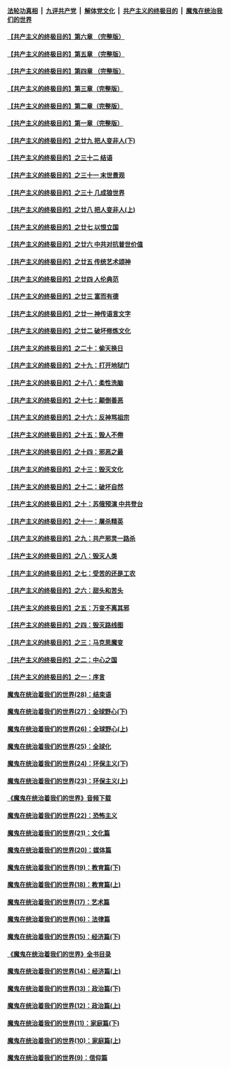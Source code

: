 ####  [法轮功真相](../../../../basic/blob/master/README.md?t=06211202) &nbsp;|&nbsp; [九评共产党](../../../../9ping.md/blob/master/README.md?t=06211202) &nbsp;|&nbsp; [解体党文化](../../../../jtdwh.md/blob/master/README.md?t=06211202)  &nbsp;|&nbsp; [共产主义的终极目的](../../../../gczydzjmd.md/blob/master/README.md?t=06211202) &nbsp;|&nbsp; [魔鬼在统治我们的世界](../../../../mgztzwmdsj.md/blob/master/README.md?t=06211202) 

#### [【共产主义的终极目的】第六章 （完整版）](../pages/nsc422/n11428913.md?t=06211202) 

#### [【共产主义的终极目的】第五章 （完整版）](../pages/nsc422/n11428912.md?t=06211202) 

#### [【共产主义的终极目的】第四章 （完整版）](../pages/nsc422/n11428907.md?t=06211202) 

#### [【共产主义的终极目的】第三章（完整版）](../pages/nsc422/n11428848.md?t=06211202) 

#### [【共产主义的终极目的】第二章（完整版）](../pages/nsc422/n11428831.md?t=06211202) 

#### [【共产主义的终极目的】第一章（完整版）](../pages/nsc422/n11417651.md?t=06211202) 

#### [【共产主义的终极目的】之廿九 把人变非人(下)](../pages/nsc422/n11344140.md?t=06211202) 

#### [【共产主义的终极目的】之三十二 结语](../pages/nsc422/n11360535.md?t=06211202) 

#### [【共产主义的终极目的】之三十一 末世景观](../pages/nsc422/n11351129.md?t=06211202) 

#### [【共产主义的终极目的】之三十 几成狼世界](../pages/nsc422/n11348280.md?t=06211202) 

#### [【共产主义的终极目的】之廿八 把人变非人(上)](../pages/nsc422/n11340492.md?t=06211202) 

#### [【共产主义的终极目的】之廿七 以恨立国](../pages/nsc422/n11336944.md?t=06211202) 

#### [【共产主义的终极目的】之廿六 中共对抗普世价值](../pages/nsc422/n11324785.md?t=06211202) 

#### [【共产主义的终极目的】之廿五 传统艺术颂神](../pages/nsc422/n11296396.md?t=06211202) 

#### [【共产主义的终极目的】之廿四 人伦典范](../pages/nsc422/n11296397.md?t=06211202) 

#### [【共产主义的终极目的】之廿三 富而有德](../pages/nsc422/n11283598.md?t=06211202) 

#### [【共产主义的终极目的】之廿一 神传语言文字](../pages/nsc422/n11263265.md?t=06211202) 

#### [【共产主义的终极目的】之廿二 破坏修炼文化](../pages/nsc422/n11245728.md?t=06211202) 

#### [【共产主义的终极目的】之二十：偷天换日](../pages/nsc422/n11238846.md?t=06211202) 

#### [【共产主义的终极目的】之十九：打开地狱门](../pages/nsc422/n11206376.md?t=06211202) 

#### [【共产主义的终极目的】之十八：柔性洗脑](../pages/nsc422/n11199994.md?t=06211202) 

#### [【共产主义的终极目的】之十七：颠倒善恶](../pages/nsc422/n11179782.md?t=06211202) 

#### [【共产主义的终极目的】之十六：反神骂祖宗](../pages/nsc422/n11166798.md?t=06211202) 

#### [【共产主义的终极目的】之十五：毁人不倦](../pages/nsc422/n11166792.md?t=06211202) 

#### [【共产主义的终极目的】之十四：邪恶之最](../pages/nsc422/n11150249.md?t=06211202) 

#### [【共产主义的终极目的】之十三：毁灭文化](../pages/nsc422/n11135227.md?t=06211202) 

#### [【共产主义的终极目的】之十二：破坏自然](../pages/nsc422/n11135214.md?t=06211202) 

#### [【共产主义的终极目的】之十：苏俄预演 中共登台](../pages/nsc422/n11118424.md?t=06211202) 

#### [【共产主义的终极目的】之十一：屠杀精英](../pages/nsc422/n11118442.md?t=06211202) 

#### [【共产主义的终极目的】之九：共产邪灵一路杀](../pages/nsc422/n11114139.md?t=06211202) 

#### [【共产主义的终极目的】之八：毁灭人类](../pages/nsc422/n11108503.md?t=06211202) 

#### [【共产主义的终极目的】之七：受苦的还是工农](../pages/nsc422/n11101809.md?t=06211202) 

#### [【共产主义的终极目的】之六：甜头和苦头](../pages/nsc422/n11096971.md?t=06211202) 

#### [【共产主义的终极目的】之五：万变不离其邪](../pages/nsc422/n11091285.md?t=06211202) 

#### [【共产主义的终极目的】之四：毁灭路线图](../pages/nsc422/n11086284.md?t=06211202) 

#### [【共产主义的终极目的】之三：马克思魔变](../pages/nsc422/n11061941.md?t=06211202) 

#### [【共产主义的终极目的】之二：中心之国](../pages/nsc422/n11047728.md?t=06211202) 

#### [【共产主义的终极目的】之一：序言](../pages/nsc422/n11086077.md?t=06211202) 

#### [魔鬼在统治着我们的世界(28)：结束语](../pages/nsc422/n10936246.md?t=06211202) 

#### [魔鬼在统治着我们的世界(27)：全球野心(下)](../pages/nsc422/n10928319.md?t=06211202) 

#### [魔鬼在统治着我们的世界(26)：全球野心(上)](../pages/nsc422/n10900318.md?t=06211202) 

#### [魔鬼在统治着我们的世界(25)：全球化](../pages/nsc422/n10788205.md?t=06211202) 

#### [魔鬼在统治着我们的世界(24)：环保主义(下)](../pages/nsc422/n10695307.md?t=06211202) 

#### [魔鬼在统治着我们的世界(23)：环保主义(上)](../pages/nsc422/n10688613.md?t=06211202) 

#### [《魔鬼在统治着我们的世界》音频下载](../pages/nsc422/n10635553.md?t=06211202) 

#### [魔鬼在统治着我们的世界(22)：恐怖主义](../pages/nsc422/n10614727.md?t=06211202) 

#### [魔鬼在统治着我们的世界(21)：文化篇](../pages/nsc422/n10597706.md?t=06211202) 

#### [魔鬼在统治着我们的世界(20)：媒体篇](../pages/nsc422/n10586579.md?t=06211202) 

#### [魔鬼在统治着我们的世界(19)：教育篇(下)](../pages/nsc422/n10564808.md?t=06211202) 

#### [魔鬼在统治着我们的世界(18)：教育篇(上)](../pages/nsc422/n10526970.md?t=06211202) 

#### [魔鬼在统治着我们的世界(17)：艺术篇](../pages/nsc422/n10499093.md?t=06211202) 

#### [魔鬼在统治着我们的世界(16)：法律篇](../pages/nsc422/n10485969.md?t=06211202) 

#### [魔鬼在统治着我们的世界(15)：经济篇(下)](../pages/nsc422/n10469975.md?t=06211202) 

#### [《魔鬼在统治着我们的世界》全书目录](../pages/nsc422/n10464261.md?t=06211202) 

#### [魔鬼在统治着我们的世界(14)：经济篇(上)](../pages/nsc422/n10457370.md?t=06211202) 

#### [魔鬼在统治着我们的世界(13)：政治篇(下)](../pages/nsc422/n10448270.md?t=06211202) 

#### [魔鬼在统治着我们的世界(12)：政治篇(上)](../pages/nsc422/n10444576.md?t=06211202) 

#### [魔鬼在统治着我们的世界(11)：家庭篇(下)](../pages/nsc422/n10440961.md?t=06211202) 

#### [魔鬼在统治着我们的世界(10)：家庭篇(上)](../pages/nsc422/n10435448.md?t=06211202) 

#### [魔鬼在统治着我们的世界(9)：信仰篇](../pages/nsc422/n10432159.md?t=06211202) 

